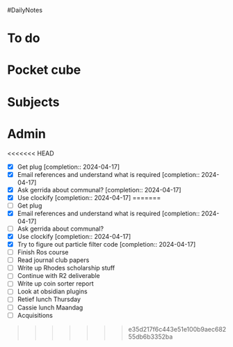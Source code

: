 #DailyNotes
# To do

# Pocket cube

# Subjects

# Admin
<<<<<<< HEAD
- [x] Get plug  [completion:: 2024-04-17]
- [x] Email references and understand what is required  [completion:: 2024-04-17]
- [x] Ask gerrida about communal?  [completion:: 2024-04-17]
- [x] Use clockify  [completion:: 2024-04-17]
=======
- [ ] Get plug
- [x] Email references and understand what is required  [completion:: 2024-04-17]
- [ ] Ask gerrida about communal?
- [x] Use clockify  [completion:: 2024-04-17]
- [x] Try to figure out particle filter code  [completion:: 2024-04-17]
- [ ] Finish Ros course
- [ ] Read journal club papers
- [ ] Write up Rhodes scholarship stuff
- [ ] Continue with R2 deliverable
- [ ] Write up coin sorter report
- [ ] Look at obsidian plugins
- [ ] Retief lunch Thursday
- [ ] Cassie lunch Maandag
- [ ] Acquisitions
>>>>>>> e35d217f6c443e51e100b9aec68255db6b3352ba
